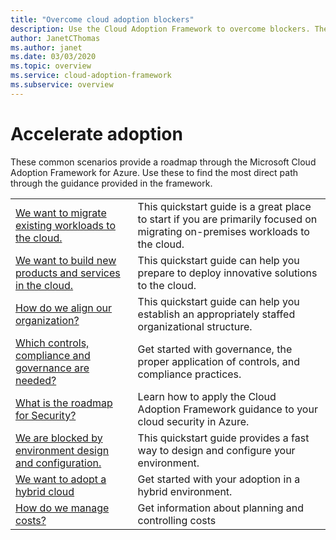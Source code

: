 ```yaml
---
title: "Overcome cloud adoption blockers"
description: Use the Cloud Adoption Framework to overcome blockers. These scenarios provide a roadmap through the Cloud Adoption Framework. 
author: JanetCThomas
ms.author: janet
ms.date: 03/03/2020
ms.topic: overview
ms.service: cloud-adoption-framework
ms.subservice: overview
---
```


# Accelerate adoption

These common scenarios provide a roadmap through the Microsoft Cloud Adoption Framework for Azure. Use these to find the most direct path through the guidance provided in the framework.

|                                                                                     |                                                                                                                                |
|-------------------------------------------------------------------------------------|--------------------------------------------------------------------------------------------------------------------------------|
| [We want to migrate existing workloads to the cloud.](migrate.md)                   | This quickstart guide is a great place to start if you are primarily focused on migrating on-premises workloads to the cloud. |
| [We want to build new products and services in the cloud.](innovate.md)             | This quickstart guide can help you prepare to deploy innovative solutions to the cloud.                                       |
| [How do we align our organization?](org-alignment.md)                               | This quickstart guide can help you establish an appropriately staffed organizational structure.                               |
| [Which controls, compliance and governance are needed?](reliability.md)      | Get started with governance, the proper application of controls, and compliance practices.                                     |
| [What is the roadmap for Security?](security.md)                            | Learn how to apply the Cloud Adoption Framework guidance to your cloud security in Azure.                                      |
| [We are blocked by environment design and configuration.](design-config-roadmap.md) | This quickstart guide provides a fast way to design and configure your environment.                                           |
| [We want to adopt a hybrid cloud](hybrid-adoption.md)                               | Get started with your adoption in a hybrid environment.                                                                        |
| [How do we manage costs?](manage-costs.md)                                          | Get information about planning and controlling costs                                                                           |
